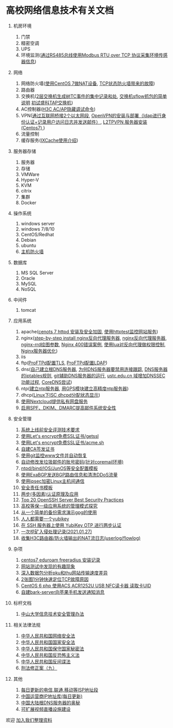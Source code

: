 # 高校网络信息技术有关文档

1. 机房环境
    1. 门禁
    2. 精密空调
    3. UPS
    4. 环境监测([通过RS485总线使用Modbus RTU over TCP 协议采集环境传感器信息](env/modbus/README.md))
2. 网络
    1. 网络防火墙([使用CentOS 7做NAT设备](network/nat/centos7/README.md), [TCP状态防火墙带来的故障](network/firewall/tcpstate/README.md))
    2. 路由器
    3. 交换机([2层交换机生成树TC事件的集中记录和处](network/switch/stptc/README.md), [交换机sflow抓包的简单说明](network/switch/sflow/README.md) [初试盛科TAP交换机](network/switch/tap/README.md))
    4. AC控制器([H3C AC/AP隐藏调试命令](network/wireless/h3c/README.md))
    5. VPN([通过互联网桥接2个以太网段](https://github.com/bg6cq/ethudp/blob/master/sample2/README.md), [
OpenVPN的安装与部署（ldap进行身份认证+记录用户访问日志并发送邮件）](network/vpn/openvpn_ldap/README.md), 
[
L2TPVPN 服务器安装(Centos7) ](network/vpn/l2tpvpn) )
    6. 流量控制
    7. 缓存服务([IXCache使用介绍](network/ixcache/README.md))
3. 服务器存储
    1. 服务器
    2. 存储
    3. VMWare
    4. Hyper-V
    5. KVM
    6. citrix
    7. 集群
    8. Docker
4. 操作系统
    1. windows server
    2. windows 7/8/10
    3. CentOS/Redhat
    4. Debian
    5. ubuntu
    6. [主机防火墙](OS/firewall/README.md)
5. 数据库
    1. MS SQL Server
    2. Oracle
    3. MySQL
    4. NoSQL
6. 中间件
    1. tomcat
7. 应用系统
    1. apache([cenots 7 httpd 安装及安全加固](https://abanger.github.io/maintenance/2018/06/08/centos-7-httpd-security-reinforcement.html), [使用httptest监控网站服务](app/www/httpmonitor/README.md))
    2. nginx([step-by-step install nginx反向代理服务器](https://github.com/bg6cq/nginx-install), [nginx反向代理服务器](app/nginx/README.md), [nginx-rrd绘图参数](app/nginx/nginx-rrd/README.md), [Nginx 400错误案例](app/nginx/Cases.md), [使用lua对反向代理做权限控制](https://github.com/bg6cq/nginxauth), [Nginx服务器优化](app/nginx/nginx-opt))
    3. iis
    4. ftp([ProFTPd配置TLS](app/ftp/proftpd-tls.md), [ProFTPd配置LDAP](app/ftp/proftpd-ldap.md))
    5. dns([自己建立根DNS服务器](app/dns/root/README.md), [为何DNS服务器要禁用连接跟踪](app/dns/whynoconntrack/README.md), [DNS服务器的iptables规则](app/dns/iptables/README.md), [git辅助DNS服务器的运行](app/dns/dns_with_git/README.md), [ustc.edu.cn 域增加DNSSEC功能过程](app/dns/dnssec/README.md), [CoreDNS尝试](app/dns/coredns/README.md))
    6. ntp([建立ntp服务器](app/ntp/README.md), [用GPS模块建立高精度ntp服务器](app/ntp/gps/README.md))
    7. dhcp([Linux下ISC dhcpd分配状态显示](app/dhcp/dhcpd-pool/README.md))
    8. [使用Nextcloud提供私有网盘服务](app/nextcloud/README.md)
    9. [启用SPF、DKIM、DMARC提高邮件系统安全性](app/mail/spf_dkim/README.md)
8. 安全管理
    1. [系统上线前安全评测技术要求](security/checklist/README.md)
    2. [使用Let's encrypt免费SSL证书/getssl](security/ssl/letsencrypt/README.md)
    3. [使用Let's encrypt免费SSL证书/acme.sh](security/ssl/acme.sh/README.md)
    4. [自建CA签发证书](security/ca/README.md)
    5. [使用git监控www文件并自动恢复](security/www/git/README.md)
    6. [自动修改发垃圾邮件的账号密码(针对coremail环境)](security/mail/README.md)
    7. [ntpd/bind/IOS/JunOS等安全配置模板](http://www.team-cymru.org/templates.html)
    8. [使用ExaBGP发送BGP路由信息和清洗DDoS流量](security/bgp/exabgp/README.md)
    9. [使用ipsec加密Linux主机间通信](security/ipsec/README.md)
   10. [安全责任书模板](security/anquanzerenshu.md)
   11. [两步(多因素)认证原理及应用](security/mfa/README.md)
   12. [Top 20 OpenSSH Server Best Security Practices](https://www.cyberciti.biz/tips/linux-unix-bsd-openssh-server-best-practices.html)
   13. [高校等保一级应用系统的管理模式探究](security/l1.md)
   14. [从一个简单的备份需求演示gpg的使用](security/gpg/README.md)
   15. [人人都需要一个yubikey](security/yubikey/README.md)
   16. [在 SSH 服务器上使用 YubiKey OTP 进行两步认证](security/ssh-yubikey-otp/README.md)
   17. [一次挖矿入侵处理记录(2021.01.27)](security/mine/README.md)
   18. [收集H3C路由器/防火墙输出的NAT流日志(userlog/flowlog)](https://github.com/bg6cq/h3cflowd)

9. 杂项
   1. [centos7 eduroam freeradius 安装记录](other/eduroam/README.md)
   2. [网站测试中发现的有趣现象](other/test/README.md)
   3. [深入数据包分析pku和thu网站传输速度差异](other/test/pku_vs_thu.md)
   4. [2张图1分钟快速定位TCP故障原因](other/wireshark/README.md)
   5. [CentOS 6 php 使用ACS ACR1252U USB NFC读卡器 读取卡UID](other/nfc/README.md)
   6. [自建bark-server向苹果手机发送通知消息](other/bark/README.md)
  
10. 标杆文档
    1. [中山大学信息技术安全管理办法](http://info.sysu.edu.cn/node/160)
	
11. 相关法律法规
    1. [中华人民共和国网络安全法](http://www.npc.gov.cn/npc/xinwen/2016-11/07/content_2001605.htm)
    2. [中华人民共和国国家安全法](http://www.npc.gov.cn/npc/xinwen/2015-07/07/content_1941161.htm)
    3. [中华人民共和国保守国家秘密法](http://www.npc.gov.cn/huiyi/cwh/1114/2010-04/29/content_1571766.htm)
    4. [中华人民共和国反恐怖主义法](http://www.npc.gov.cn/npc/xinwen/2015-12/28/content_1957401.htm)
    5. [中华人民共和国反间谍法](http://www.npc.gov.cn/npc/xinwen/2014-11/02/content_1884660.htm)
    6. [刑法修正案（九）](http://www.npc.gov.cn/npc/xinwen/2015-08/31/content_1945587.htm)
12. 其他
    1. [每日更新的电信,联通,移动等ISP地址段](https://ispip.clang.cn)
    2. [中国运营商IP地址库(每日更新)](https://github.com/gaoyifan/china-operator-ip/tree/ip-lists)
    3. [中国大陆根DNS服务器的奥秘](other/dns/README.md)
    4. [可扩展视频直播设施建设](other/live/README.md)

欢迎 [加入我们整理资料](work.md)
